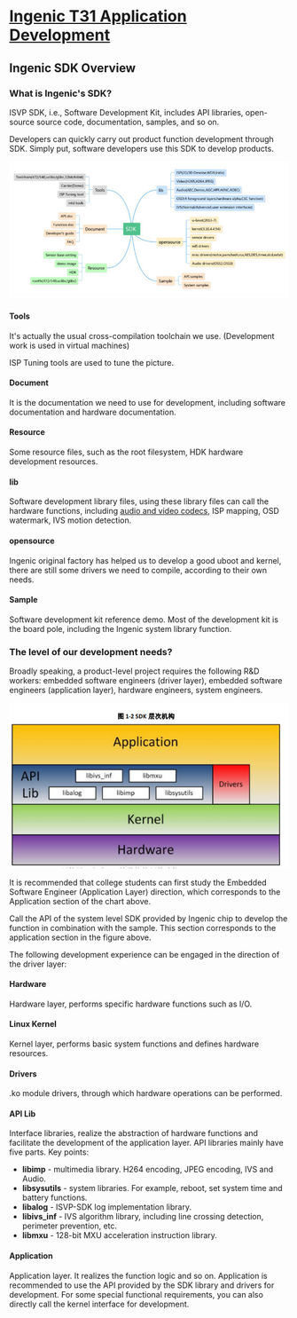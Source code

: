 # [Ingenic T31 Application Development][toc]

Ingenic SDK Overview
--------------------

### What is Ingenic's SDK?

ISVP SDK, i.e., Software Development Kit, includes API libraries, open-source source code, documentation,
samples, and so on. 

Developers can quickly carry out product function development through SDK. Simply put, software developers
use this SDK to develop products.

![](assets/net-img-0cae49d3ec17f86e3111d27a6dbe7255-20230919115938-971um0v.png)


#### Tools

It's actually the usual cross-compilation toolchain we use. (Development work is used in virtual machines)

ISP Tuning tools are used to tune the picture.


#### Document

It is the documentation we need to use for development, including software documentation and hardware documentation.


#### Resource

Some resource files, such as the root filesystem, HDK hardware development resources.

#### lib

Software development library files, using these library files can call the hardware functions,
including [audio and video codecs](06-audio-codecs.md), ISP mapping, OSD watermark, IVS motion detection.

#### opensource

Ingenic original factory has helped us to develop a good uboot and kernel, there are still some drivers we need 
to compile, according to their own needs.

#### Sample

Software development kit reference demo. Most of the development kit is the board pole, including 
the Ingenic system library function.


### The level of our development needs?

Broadly speaking, a product-level project requires the following R&D workers: embedded software engineers 
(driver layer), embedded software engineers (application layer), hardware engineers, system engineers.

![](assets/net-img-014d3891d19039064ce48435e4d9281b-20230919115939-efep0c1.png)

It is recommended that college students can first study the Embedded Software Engineer (Application Layer) direction, 
which corresponds to the Application section of the chart above.

Call the API of the system level SDK provided by Ingenic chip to develop the function in combination with the sample.
This section corresponds to the application section in the figure above.

The following development experience can be engaged in the direction of the driver layer:

#### Hardware

Hardware layer, performs specific hardware functions such as I/O.

#### Linux Kernel

Kernel layer, performs basic system functions and defines hardware resources.

#### Drivers

.ko module drivers, through which hardware operations can be performed.

#### API Lib

Interface libraries, realize the abstraction of hardware functions and facilitate the development of the application layer.
API libraries mainly have five parts. Key points:
  - __libimp__ - multimedia library. H264 encoding, JPEG encoding, IVS and Audio.
  - __libsysutils__ - system libraries. For example, reboot, set system time and battery functions.
  - __libalog__ - ISVP-SDK log implementation library.
  - __libivs_inf__ - IVS algorithm library, including line crossing detection, perimeter prevention, etc.
  - __libmxu__ - 128-bit MXU acceleration instruction library.

#### Application

Application layer. It realizes the function logic and so on. 
Application is recommended to use the API provided by the SDK library and drivers for development.
For some special functional requirements, you can also directly call the kernel interface for development.

[toc]: index.md
